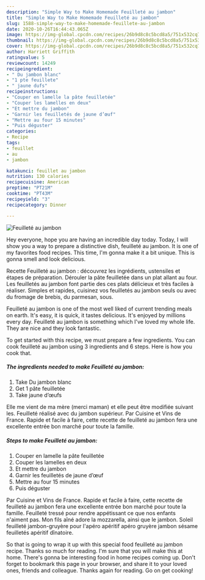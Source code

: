 ```yaml
---
description: "Simple Way to Make Homemade Feuilleté au jambon"
title: "Simple Way to Make Homemade Feuilleté au jambon"
slug: 1588-simple-way-to-make-homemade-feuillete-au-jambon
date: 2020-10-26T16:44:43.065Z
image: https://img-global.cpcdn.com/recipes/26b9d8c8c5bcd8a5/751x532cq70/feuillete-au-jambon-photo-principale-de-la-recette.jpg
thumbnail: https://img-global.cpcdn.com/recipes/26b9d8c8c5bcd8a5/751x532cq70/feuillete-au-jambon-photo-principale-de-la-recette.jpg
cover: https://img-global.cpcdn.com/recipes/26b9d8c8c5bcd8a5/751x532cq70/feuillete-au-jambon-photo-principale-de-la-recette.jpg
author: Harriett Griffith
ratingvalue: 5
reviewcount: 14249
recipeingredient:
- " Du jambon blanc"
- "1 pte feuillete"
- " jaune dufs"
recipeinstructions:
- "Couper en lamelle la pâte feuilletée"
- "Couper les lamelles en deux"
- "Et mettre du jambon"
- "Garnir les feuilletés de jaune d’œuf"
- "Mettre au four 15 minutes"
- "Puis déguster"
categories:
- Recipe
tags:
- feuillet
- au
- jambon

katakunci: feuillet au jambon 
nutrition: 130 calories
recipecuisine: American
preptime: "PT21M"
cooktime: "PT43M"
recipeyield: "3"
recipecategory: Dinner

---
```



![Feuilleté au jambon](https://img-global.cpcdn.com/recipes/26b9d8c8c5bcd8a5/751x532cq70/feuillete-au-jambon-photo-principale-de-la-recette.jpg)

Hey everyone, hope you are having an incredible day today. Today, I will show you a way to prepare a distinctive dish, feuilleté au jambon. It is one of my favorites food recipes. This time, I'm gonna make it a bit unique. This is gonna smell and look delicious.

Recette Feuilleté au jambon : découvrez les ingrédients, ustensiles et étapes de préparation. Dérouler la pâte feuilletée dans un plat allant au four. Les feuilletés au jambon font partie des ces plats délicieux et très faciles à réaliser. Simples et rapides, cuisinez vos feuilletés au jambon seuls ou avec du fromage de brebis, du parmesan, sous.

Feuilleté au jambon is one of the most well liked of current trending meals on earth. It's easy, it is quick, it tastes delicious. It's enjoyed by millions every day. Feuilleté au jambon is something which I've loved my whole life. They are nice and they look fantastic.


To get started with this recipe, we must prepare a few ingredients. You can cook feuilleté au jambon using 3 ingredients and 6 steps. Here is how you cook that.

<!--inarticleads1-->

##### The ingredients needed to make Feuilleté au jambon:

1. Take  Du jambon blanc
1. Get 1 pâte feuilletée
1. Take  jaune d’œufs


Elle me vient de ma mère (merci maman) et elle peut être modifiée suivant les. Feuilleté réalisé avec du jambon supérieur. Par Cuisine et Vins de France. Rapide et facile à faire, cette recette de feuilleté au jambon fera une excellente entrée bon marché pour toute la famille. 

<!--inarticleads2-->

##### Steps to make Feuilleté au jambon:

1. Couper en lamelle la pâte feuilletée
1. Couper les lamelles en deux
1. Et mettre du jambon
1. Garnir les feuilletés de jaune d’œuf
1. Mettre au four 15 minutes
1. Puis déguster


Par Cuisine et Vins de France. Rapide et facile à faire, cette recette de feuilleté au jambon fera une excellente entrée bon marché pour toute la famille. Feuilleté tressé pour rendre appétissant ce que nos enfants n&#39;aiment pas. Mon fils aîné adore la mozzarella, ainsi que le jambon. Soleil feuilleté jambon-gruyère pour l&#39;apéro apéritif apéro gruyère jambon sésame feuilletés apéritif dînatoire. 

So that is going to wrap it up with this special food feuilleté au jambon recipe. Thanks so much for reading. I'm sure that you will make this at home. There's gonna be interesting food in home recipes coming up. Don't forget to bookmark this page in your browser, and share it to your loved ones, friends and colleague. Thanks again for reading. Go on get cooking!
